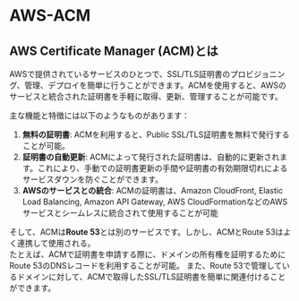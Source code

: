 # AWS-ACM

## AWS Certificate Manager (ACM)とは

AWSで提供されているサービスのひとつで、SSL/TLS証明書のプロビジョニング、管理、デプロイを簡単に行うことができます。ACMを使用すると、AWSのサービスと統合された証明書を手軽に取得、更新、管理することが可能です。

主な機能と特徴には以下のようなものがあります：

1. **無料の証明書**: ACMを利用すると、Public SSL/TLS証明書を無料で発行することが可能。
2. **証明書の自動更新**: ACMによって発行された証明書は、自動的に更新されます。これにより、手動での証明書更新の手間や証明書の有効期限切れによるサービスダウンを防ぐことができます。
3. **AWSのサービスとの統合**: ACMの証明書は、Amazon CloudFront, Elastic Load Balancing, Amazon API Gateway, AWS CloudFormationなどのAWSサービスとシームレスに統合されて使用することが可能

そして、ACMは**Route 53**とは別のサービスです。しかし、ACMとRoute 53はよく連携して使用される。  
たとえば、ACMで証明書を申請する際に、ドメインの所有権を証明するためにRoute 53のDNSレコードを利用することが可能。
また、Route 53で管理しているドメインに対して、ACMで取得したSSL/TLS証明書を簡単に関連付けることができます。
